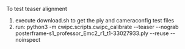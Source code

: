 To test teaser alignment

 1) execute download.sh to get the ply and cameraconfig test files
 2) run:
 	python3 -m cwipc.scripts.cwipc_calibrate --teaser --nograb posterframe-s1_professor_Emc2_r1_t1-33027933.ply --reuse --noinspect
